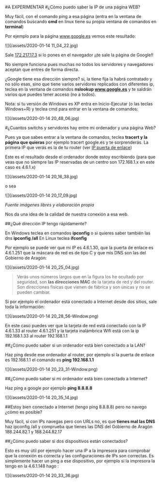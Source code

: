 #A EXPERIMENTAR
#¿Cómo puedo saber la IP de una página WEB?

Muy fácil, con el comando ping a esa página (entra en la ventana de comandos buscando **cmd** en linux tiene su propia ventana de comandos en **terminal**)

Por ejemplo para la página www.google.es vemos este resultado:

![](/assets/2020-01-14 11_04_22.jpg)

Sale [172.217.17.3](/172.217.17.3) si lo pones en el navegador ¡¡te sale la página de Google!!

No siempre funciona pues muchas no todos los servidores y navegadores aceptan que entres de forma directa.

¿Google tiene esa dirección siempre? si, la tiene fija la habrá contratado y no sólo esas, sino que tiene varios servidores replicados con diferentes ip, teclea en la ventana de comandos **nslookup www.google.es** y te saldrán varios que puedes tener acceso (no a todos).

Nota: si tu versión de Windows es XP entra en Inicio-Ejecutar (o las teclas Windows+R) y teclea cmd para entrar en la ventana de comandos:

![](/assets/2020-01-14 20_48_06.jpg)

#¿Cuantos switchs y servidores hay entre mi ordenador y una página Web?

Pues ya que sabes entrar a la ventana de comandos, teclea **tracert y la página que quieras** por ejemplo tracert google.es y te sorprenderás. La primera IP que verás es la de tu router (ver [IP puerta de enlace](/protocolos.md))

Este es el resultado desde el ordenador donde estoy escribiendo (para que veas que no siempre las IP reservadas de un centro son 172.168.1.x en este caso es 4.6.1.x)

![](/assets/2020-01-14 20_16_38.jpg)

o sea

![](/assets/2020-01-14 20_17_09.jpg)

*Fuente imágenes libres y elaboración propia*

Nos da una idea de la calidad de nuestra conexión a esa web.

##¿Qué dirección IP tengo rápidamente?

En Windows teclea en comandos **ipconfig** o si quieres saber también las dns **ipconfig /all** 
En Linux teclea **ifconfig**

Por ejemplo se puede ver que mi IP es 4.6.1.30, que la puerta de enlace es 4.6.1.251 que la máscara de red es de tipo C y que mis DNS son las del Gobierno de Aragón:

![](/assets/2020-01-14 20_25_04.jpg)

>Verás unos números largos que en la figura los he ocultado por seguridad, son **las direcciones MAC** de la tarjeta de red y del router. Son direcciones físicas que vienen de fábrica y son únicas y no se pueden cambiar.

Si por ejemplo el ordenador está conectado a Internet desde dos sitios, sale toda la información:

![](/assets/2020-01-14 20_28_56-Window.png)

En este caso puedes ver que la tarjeta de red está conectado con la IP 4.6.1.33 al router 4.6.1.251 y la tarjeta inalámbrica Wifi está con la ip 192.168.1.33 al router 192.168.1.1

##¿Cómo puedo saber si un ordenador está bien conectado a la LAN?

Haz ping desde ese ordenador al router, por ejemplo si la puerta de enlace es 192.168.1.1 el comando es **ping 192.168.1.1**

![](/assets/2020-01-14 20_23_31-Window.png)

##¿Cómo puedo saber si mi ordenador está bien conectado a Internet?

Haz ping a google por ejemplo **ping 8.8.8.8**

![](/assets/2020-01-14 20_35_14.jpg)

##Estoy bien conectado a Internet (tengo ping 8.8.8.8) pero no navego ¿cómo es posible?

Muy fácil, si con IPs navegas pero con URLs no, es que **tienes mal las DNS** haz ipconfig /all y comprueba que tienes las DNS del Gobierno de Aragón 188.244.82.1 y 188.244.82.17

##¿Cómo puedo saber si dos dispositivos están conectados?

Esto es muy útil por ejemplo hacer una IP a la impresora para comprobar que la conexión es correcta y las configuraciones de IPs son correctas. Es simplemente hacer un ping a ese dispositivo, por ejemplo si la impresora la tengo en la 4.6.1.148 hago :

![](/assets/2020-01-14 20_33_36.jpg)







